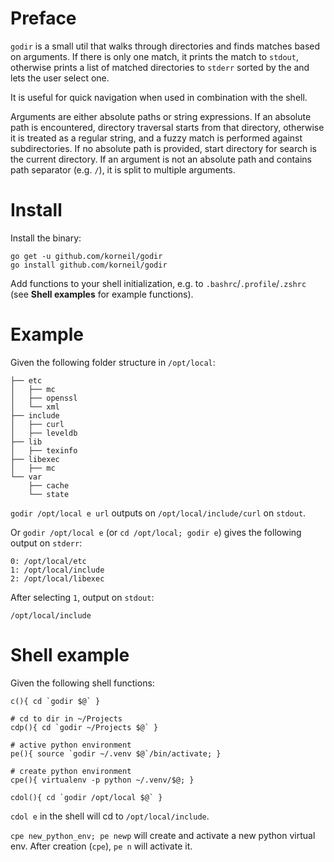 # Preface

`godir` is a small util that walks through directories and finds
matches based on arguments. If there is only one match, it prints the
match to `stdout`, otherwise prints a list of matched directories
to `stderr` sorted by the and lets the user select one.

It is useful for quick navigation when used in combination with the
shell.

Arguments are either absolute paths or string expressions.
If an absolute path is encountered, directory traversal starts
from that directory, otherwise it is treated as a regular string,
and a fuzzy match is performed against subdirectories.
If no absolute path is provided, start directory for search is the
current directory. If an argument is not an absolute path and
contains path separator (e.g. `/`), it is split to multiple
arguments.

# Install

Install the binary:

    go get -u github.com/korneil/godir
    go install github.com/korneil/godir

Add functions to your shell initialization, e.g. to `.bashrc`/`.profile`/`.zshrc`
(see **Shell examples** for example functions).

# Example

Given the following folder structure in `/opt/local`:

    ├── etc
    │   ├── mc
    │   ├── openssl
    │   └── xml
    ├── include
    │   ├── curl
    │   ├── leveldb
    ├── lib
    │   ├── texinfo
    ├── libexec
    │   ├── mc
    └── var
        ├── cache
        └── state

`godir /opt/local e url` outputs on `/opt/local/include/curl` on `stdout`.

Or `godir /opt/local e` (or `cd /opt/local; godir e`) gives the following output on `stderr`:

    0: /opt/local/etc
    1: /opt/local/include
    2: /opt/local/libexec

After selecting `1`, output on `stdout`:

    /opt/local/include

# Shell example

Given the following shell functions:

    c(){ cd `godir $@` }

    # cd to dir in ~/Projects
    cdp(){ cd `godir ~/Projects $@` }

    # active python environment
    pe(){ source `godir ~/.venv $@`/bin/activate; }

    # create python environment
    cpe(){ virtualenv -p python ~/.venv/$@; }

    cdol(){ cd `godir /opt/local $@` }

`cdol e` in the shell will cd to `/opt/local/include`.

`cpe new_python_env; pe newp` will create and activate a new
python virtual env. After creation (`cpe`), `pe n` will activate
it.
